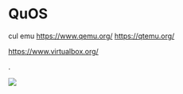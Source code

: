 # QuOS

cul emu https://www.qemu.org/ https://qtemu.org/

https://www.virtualbox.org/

.

![](https://media.tenor.com/bBwV9mt2QnEAAAAC/vainzi-white-guy.gif)
